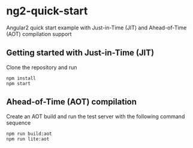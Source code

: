 # ng2-quick-start
Angular2 quick start example with Just-in-Time (JIT) and Ahead-of-Time (AOT) compilation support

## Getting started with Just-in-Time (JIT)
Clone the repository and run

```
npm install
npm start
```

## Ahead-of-Time (AOT) compilation
Create an AOT build and run the test server with the following command sequence 
```
npm run build:aot
npm run lite:aot
```
